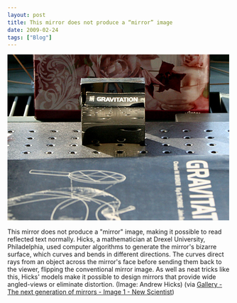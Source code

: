 ```yaml
---
layout: post
title: This mirror does not produce a “mirror” image
date: 2009-02-24
tags: ["Blog"]
---
```


![](k3Im6rfOqkd22y5ehFgO99L7o1_500.jpg)  

This mirror does not produce a "mirror" image, making it possible to read reflected text normally. Hicks, a mathematician at Drexel University, Philadelphia, used computer algorithms to generate the mirror's bizarre surface, which curves and bends in different directions. The curves direct rays from an object across the mirror's face before sending them back to the viewer, flipping the conventional mirror image. As well as neat tricks like this, Hicks' models make it possible to design mirrors that provide wide angled-views or eliminate distortion. (Image: Andrew Hicks) (via [Gallery - The next generation of mirrors - Image 1 - New Scientist](http://www.newscientist.com/gallery/dn16585-amazing-mirrors))